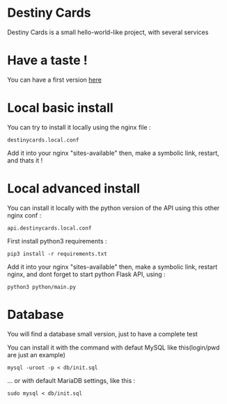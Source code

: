 # Destiny Cards
Destiny Cards is a small hello-world-like project, with several services

# Have a taste !
You can have a first version [here](https://drkms.github.io/destiny-cards/)

# Local basic install
You can try to install it locally using the nginx file :

```destinycards.local.conf```

Add it into your nginx "sites-available" then, make a symbolic link, restart, and thats it !

# Local advanced install
You can install it locally with the python version of the API using this other nginx conf :

```api.destinycards.local.conf```

First install python3 requirements :

```pip3 install -r requirements.txt```

Add it into your nginx "sites-available" then, make a symbolic link, restart nginx, and dont forget to start python Flask API, using :

```python3 python/main.py```

# Database
You will find a database small version, just to have a complete test

You can install it with the command with defaut MySQL like this(login/pwd are just an example)

```mysql -uroot -p < db/init.sql```

... or with default MariaDB settings, like this :

```sudo mysql < db/init.sql```
